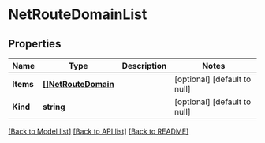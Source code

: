 # NetRouteDomainList

## Properties
Name | Type | Description | Notes
------------ | ------------- | ------------- | -------------
**Items** | [**[]NetRouteDomain**](net_routeDomain.md) |  | [optional] [default to null]
**Kind** | **string** |  | [optional] [default to null]

[[Back to Model list]](../README.md#documentation-for-models) [[Back to API list]](../README.md#documentation-for-api-endpoints) [[Back to README]](../README.md)


